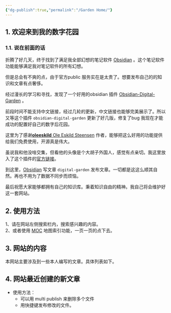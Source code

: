 ```yaml
---
{"dg-publish":true,"permalink":"/Garden Home/"}
---
```


## 1. 欢迎来到我的数字花园

### 1.1. 说在前面的话

折腾了好几天，终于找到了满足我全部幻想的笔记软件 [Obsidian](https://www.aming.tech/Obsidian/Obsidian/) 。这个笔记软件功能能够满足我对笔记软件的所有幻想。

但是总会有不爽的点，由于官方public 服务实在是太贵了。想要发布自己的的知识和文章有点奢侈。

经过漫长的学习和寻找，发现了一个好用的obsidian 插件 [Obsidian-Digital-Garden](https://www.aming.tech/404) 。

前段时间不能支持中文链接，经过几轮的更新，中文链接也能够完美展示了。所以又等这个插件 `obsidian-digital-garden` 更新了好几版，修复了bug 我现在才能成功的配置好自己的数字后花园。

这里为了感谢[**oleeskild** Ole Eskild Steensen](https://github.com/oleeskild) 作者，能够把这么好用的功能提供给我们免费使用，开源真是伟大。

虽说我和他没啥交集，但看他的头像是个大胡子外国人，感觉有点亲切。我这里放入了这个插件的[官方链接](https://github.com/oleeskild/Obsidian-Digital-Garden)。

到这里，[Obsidian](https://www.aming.tech/Obsidian/Obsidian/) 写文章 `digital-garden` 发布文章。一切都是这这么顺其自然。再也不用为了数据不同步而烦恼。

最后祝愿大家能够都拥有自己的知识库。秉着知识自由的精神。我自己将会维护好这一套网站。

## 2. 使用方法

1、请在网站左侧搜索栏内，搜索感兴趣的内容。  
2、或者使用 [MOC](https://www.aming.tech/404) 地图索引功能，一页一页的点下去。

## 3. 网站的内容

本网站主要涉及到一些本人编写的文章。具体列表如下。


## 4. 网站最近创建的新文章

- 使用方法：
	- 可以用 multi publish 来删除多个文件
	- 用快捷键发布修改的文件。